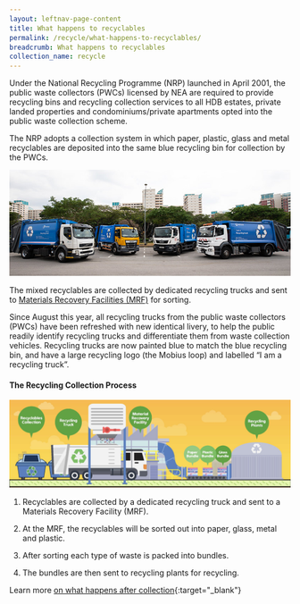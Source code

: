 ```yaml
---
layout: leftnav-page-content
title: What happens to recyclables
permalink: /recycle/what-happens-to-recyclables/
breadcrumb: What happens to recyclables  
collection_name: recycle
---
```


Under the National Recycling Programme (NRP) launched in April 2001, the public waste collectors (PWCs) licensed by NEA are required to provide recycling bins and recycling collection services to all HDB estates, private landed properties and condominiums/private apartments opted into the public waste collection scheme.

The NRP adopts a collection system in which paper, plastic, glass and metal recyclables are deposited into the same blue recycling bin for collection by the PWCs.

![Recycling Process](/images/bluetrucks.jpg)

The mixed recyclables are collected by dedicated recycling trucks and sent to [Materials Recovery Facilities (MRF)](/resources/videos/materials-recovery-facility) for sorting.

Since August this year, all recycling trucks from the public waste collectors (PWCs) have been refreshed with new identical livery, to help the public readily identify recycling trucks and differentiate them from waste collection vehicles. Recycling trucks are now painted blue to match the blue recycling bin, and have a large recycling logo (the Mobius loop) and labelled “I am a recycling truck”. 

#### The Recycling Collection Process

![Recycling Process](/images/recycling-process.jpeg)


1. Recyclables are collected by a dedicated recycling truck and sent to a Materials Recovery Facility (MRF).

2. At the MRF, the recyclables will be sorted out into paper, glass, metal and plastic. 

3. After sorting each type of waste is packed into bundles. 

4. The bundles are then sent to recycling plants for recycling.

Learn more [on what happens after collection](https://www.nea.gov.sg/our-services/waste-management/3r-programmes-and-resources/types-of-recyclables-and-recycling-processes){:target="_blank"} 
